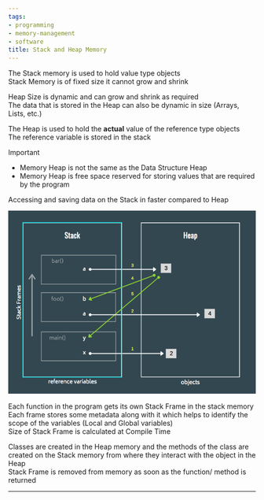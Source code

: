 ```yaml
---
tags:
- programming
- memory-management
- software
title: Stack and Heap Memory
---
```


The Stack memory is used to hold value type objects  
Stack Memory is of fixed size it cannot grow and shrink

Heap Size is dynamic and can grow and shrink as required  
The data that is stored in the Heap can also be dynamic in size (Arrays, Lists, etc.)

The Heap is used to hold the **actual** value of the reference type objects  
The reference variable is stored in the stack  

 > [!important]
 > * Memory Heap is not the same as the Data Structure Heap
 > * Memory Heap is free space reserved for storing values that are required by the program

Accessing and saving data on the Stack in faster compared to Heap

![memory-structure|500](images/memory-structure.png)

Each function in the program gets its own Stack Frame in the stack memory  
Each frame stores some metadata along with it which helps to identify the scope of the variables (Local and Global variables)  
Size of Stack Frame is calculated at Compile Time

Classes are created in the Heap memory and the methods of the class are created on the Stack memory from where they interact with the object in the Heap  
Stack Frame is removed from memory as soon as the function/ method is returned

---